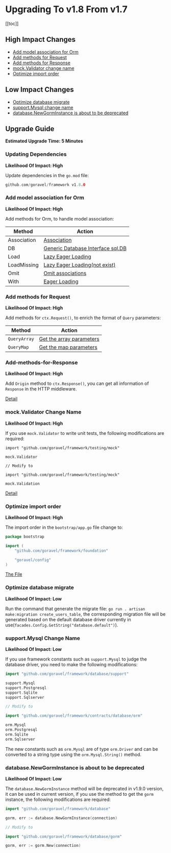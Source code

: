 # Upgrading To v1.8 From v1.7

[[toc]]

## High Impact Changes

- [Add model association for Orm](#Add-model-association-for-Orm)
- [Add methods for Request](#Add-methods-for-Request)
- [Add methods for Response](#Add-methods-for-Response)
- [mock.Validator change name](#mock.Validator-Change-Name)
- [Optimize import order](#Optimize-import-order)

## Low Impact Changes

- [Optimize database migrate](#Optimize-database-migrate)
- [support.Mysql change name](#support.Mysql-Change-Name)
- [database.NewGormInstance is about to be deprecated](#database.NewGormInstance-is-about-to-be-deprecated)

## Upgrade Guide

**Estimated Upgrade Time: 5 Minutes**

### Updating Dependencies

**Likelihood Of Impact: High**

Update dependencies in the `go.mod` file:

```go
github.com/goravel/framework v1.8.0
```

### Add model association for Orm

**Likelihood Of Impact: High**

Add methods for Orm, to handle model association:

| Method       | Action                              |
| -----------  | --------------------------------- |
| Association  | [Association](../ORM/association.md#Find-Associations) |
| DB           | [Generic Database Interface sql.DB](../ORM/getting-started.md#Generic-Database-Interface-sql.DB) |
| Load         | [Lazy Eager Loading](../ORM/association.md#Lazy-Eager-Loading) |
| LoadMissing  | [Lazy Eager Loading(not exist)](../ORM/association.md#Lazy-Eager-Loading)           |
| Omit         | [Omit associations](../ORM/association.md#Create-or-Update-Associations)     |
| With         | [Eager Loading](../ORM/association.md#Eager-Loading)     |

### Add methods for Request

**Likelihood Of Impact: High**

 Add methods for `ctx.Request()`, to enrich the format of `Query` parameters: 

| Method        | Action                              |
| -----------  | --------------------------------- |
| `QueryArray` | [Get the array parameters](../the-basics/request.md#Retrieving-Input-From-The-Query-String) |
| `QueryMap`   | [Get the map parameters](../the-basics/request.md#Retrieving-Input-From-The-Query-String) |

### Add-methods-for-Response

**Likelihood Of Impact: High**

Add `Origin` method to `ctx.Response()`, you can get all  information of `Response` in the HTTP middleware.

[Detail](../the-basics/response.md#Get-Response)

### mock.Validator Change Name

**Likelihood Of Impact: High**

If you use `mock.Validator` to write unit tests, the following modifications are required:

```
import "github.com/goravel/framework/testing/mock"

mock.Validator

// Modify to

import "github.com/goravel/framework/testing/mock"

mock.Validation
```

[Detail](../digging-deeper/mock.md#Mock-facades.Validation)

### Optimize import order

**Likelihood Of Impact: High**

The import order in the `bootstrap/app.go` file change to:

```go
package bootstrap

import (
	"github.com/goravel/framework/foundation"

	"goravel/config"
)
```

[The File](https://github.com/goravel/goravel/blob/v1.8.0/bootstrap/app.go)

### Optimize database migrate

**Likelihood Of Impact: Low**

Run the command that generate the migrate file: `go run . artisan make:migration create_users_table`, the corresponding migration file will be generated based on the default database driver currently in use(`facades.Config.GetString("database.default")`).

### support.Mysql Change Name

**Likelihood Of Impact: Low**

If you use framework constants such as `support.Mysql` to judge the database driver, you need to make the following modifications:

```go
import "github.com/goravel/framework/database/support"

support.Mysql
support.Postgresql
support.Sqlite
support.Sqlserver

// Modify to

import "github.com/goravel/framework/contracts/database/orm"

orm.Mysql
orm.Postgresql
orm.Sqlite
orm.Sqlserver
```

The new constants such as `orm.Mysql` are of type `orm.Driver` and can be converted to a string type using the `orm.Mysql.String()` method.

### database.NewGormInstance is about to be deprecated

**Likelihood Of Impact: Low**

The `database.NewGormInstance` method will be deprecated in v1.9.0 version, it can be used in current version, if you use the method to get the `gorm` instance, the following modifications are required:

```go
import "github.com/goravel/framework/database"

gorm, err := database.NewGormInstance(connection)

// Modify to

import "github.com/goravel/framework/database/gorm"

gorm, err := gorm.New(connection)
```
